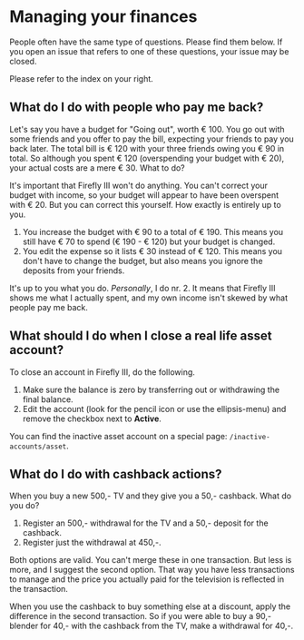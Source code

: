 # Managing your finances

People often have the same type of questions. Please find them below. If you open an issue that refers to one of these questions, your issue may be closed.

Please refer to the index on your right.

## What do I do with people who pay me back?

Let's say you have a budget for "Going out", worth € 100. You go out with some friends and you offer to pay the bill, expecting your friends to pay you back later. The total bill is € 120 with your three friends owing you € 90 in total. So although you spent € 120 (overspending your budget with € 20), your actual costs are a mere € 30. What to do?

It's important that Firefly III won't do anything. You can't correct your budget with income, so your budget will appear to have been overspent with € 20. But you can correct this yourself. How exactly is entirely up to you.

1. You increase the budget with € 90 to a total of € 190. This means you still have € 70 to spend (€ 190 - € 120) but your budget is changed.
2. You edit the expense so it lists € 30 instead of € 120. This means you don't have to change the budget, but also means you ignore the deposits from your friends.

It's up to you what you do. _Personally_, I do nr. 2. It means that Firefly III shows me what I actually spent, and my own income isn't skewed by what people pay me back.

## What should I do when I close a real life asset account?

To close an account in Firefly III, do the following.

1. Make sure the balance is zero by transferring out or withdrawing the final balance.
2. Edit the account (look for the pencil icon or use the ellipsis-menu) and remove the checkbox next to **Active**.

You can find the inactive asset account on a special page: `/inactive-accounts/asset`.

## What do I do with cashback actions?

When you buy a new 500,- TV and they give you a 50,- cashback. What do you do?

1. Register an 500,- withdrawal for the TV and a 50,- deposit for the cashback.
2. Register just the withdrawal at 450,-.

Both options are valid. You can't merge these in one transaction. But less is more, and I suggest the second option. That way you have less transactions to manage and the price you actually paid for the television is reflected in the transaction. 

When you use the cashback to buy something else at a discount, apply the difference in the second transaction. So if you were able to buy a 90,- blender for 40,- with the cashback from the TV, make a withdrawal for 40,-.
